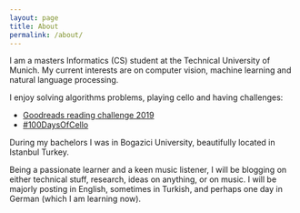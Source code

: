 ```yaml
---
layout: page
title: About
permalink: /about/
---
```


I am a masters Informatics (CS) student at the Technical University of Munich. My current interests are on computer vision, machine learning and natural language processing. 

I enjoy solving algorithms problems, playing cello and having challenges:
- [Goodreads reading challenge 2019](https://www.goodreads.com/user_challenges/14816667)
- [#100DaysOfCello](https://www.instagram.com/stories/highlights/18016639597108511/)

During my bachelors I was in Bogazici University, beautifully located in Istanbul Turkey. 

Being a passionate learner and a keen music listener, I will be blogging on either technical stuff, research, ideas on anything, or on music. I will be majorly posting in English, sometimes in Turkish, and perhaps one day in German (which I am learning now).  